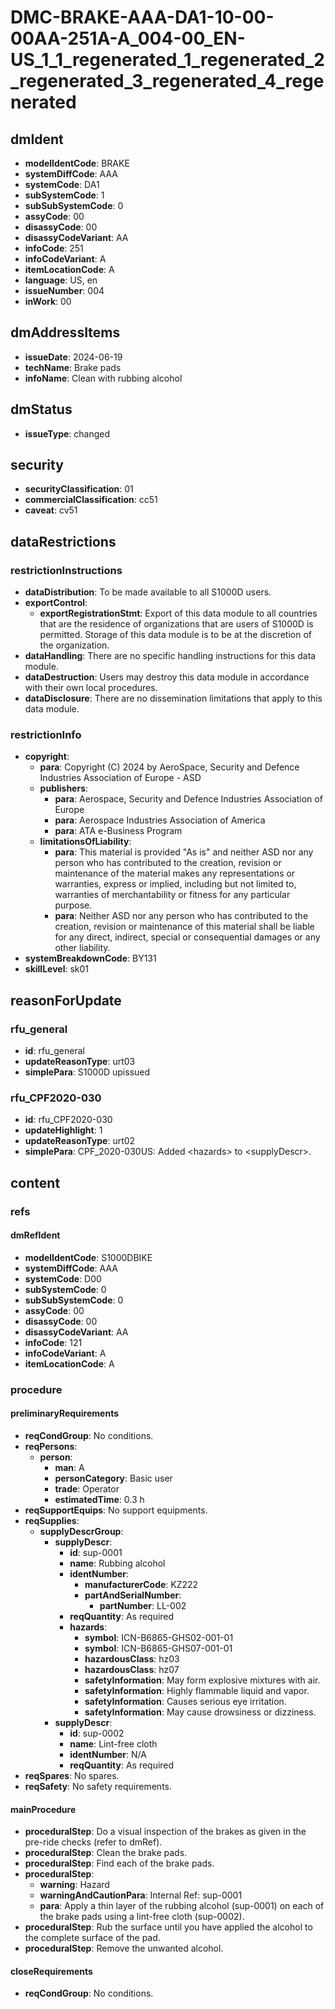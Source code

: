 # DMC-BRAKE-AAA-DA1-10-00-00AA-251A-A_004-00_EN-US_1_1_regenerated_1_regenerated_2_regenerated_3_regenerated_4_regenerated

## dmIdent

*   **modelIdentCode**: BRAKE
*   **systemDiffCode**: AAA
*   **systemCode**: DA1
*   **subSystemCode**: 1
*   **subSubSystemCode**: 0
*   **assyCode**: 00
*   **disassyCode**: 00
*   **disassyCodeVariant**: AA
*   **infoCode**: 251
*   **infoCodeVariant**: A
*   **itemLocationCode**: A
*   **language**: US, en
*   **issueNumber**: 004
*   **inWork**: 00

## dmAddressItems

*   **issueDate**: 2024-06-19
*   **techName**: Brake pads
*   **infoName**: Clean with rubbing alcohol

## dmStatus

*   **issueType**: changed

## security

*   **securityClassification**: 01
*   **commercialClassification**: cc51
*   **caveat**: cv51

## dataRestrictions

### restrictionInstructions

*   **dataDistribution**: To be made available to all S1000D users.
*   **exportControl**:
    *   **exportRegistrationStmt**: Export of this data module to all countries that are the residence of organizations that are users of S1000D is permitted. Storage of this data module is to be at the discretion of the organization.
*   **dataHandling**: There are no specific handling instructions for this data module.
*   **dataDestruction**: Users may destroy this data module in accordance with their own local procedures.
*   **dataDisclosure**: There are no dissemination limitations that apply to this data module.

### restrictionInfo

*   **copyright**:
    *   **para**: Copyright (C) 2024 by AeroSpace, Security and Defence Industries Association of Europe - ASD
    *   **publishers**:
        *   **para**: Aerospace, Security and Defence Industries Association of Europe
        *   **para**: Aerospace Industries Association of America
        *   **para**: ATA e-Business Program
    *   **limitationsOfLiability**:
        *   **para**: This material is provided "As is" and neither ASD nor any person who has contributed to the creation, revision or maintenance of the material makes any representations or warranties, express or implied, including but not limited to, warranties of merchantability or fitness for any particular purpose.
        *   **para**: Neither ASD nor any person who has contributed to the creation, revision or maintenance of this material shall be liable for any direct, indirect, special or consequential damages or any other liability.
*   **systemBreakdownCode**: BY131
*   **skillLevel**: sk01

## reasonForUpdate

### rfu_general

*   **id**: rfu_general
*   **updateReasonType**: urt03
*   **simplePara**: S1000D upissued

### rfu_CPF2020-030

*   **id**: rfu_CPF2020-030
*   **updateHighlight**: 1
*   **updateReasonType**: urt02
*   **simplePara**: CPF_2020-030US: Added &lt;hazards&gt; to &lt;supplyDescr&gt;.

## content

### refs

#### dmRefIdent

*   **modelIdentCode**: S1000DBIKE
*   **systemDiffCode**: AAA
*   **systemCode**: D00
*   **subSystemCode**: 0
*   **subSubSystemCode**: 0
*   **assyCode**: 00
*   **disassyCode**: 00
*   **disassyCodeVariant**: AA
*   **infoCode**: 121
*   **infoCodeVariant**: A
*   **itemLocationCode**: A

### procedure

#### preliminaryRequirements

*   **reqCondGroup**: No conditions.
*   **reqPersons**:
    *   **person**:
        *   **man**: A
        *   **personCategory**: Basic user
        *   **trade**: Operator
        *   **estimatedTime**: 0.3 h
*   **reqSupportEquips**: No support equipments.
*   **reqSupplies**:
    *   **supplyDescrGroup**:
        *   **supplyDescr**:
            *   **id**: sup-0001
            *   **name**: Rubbing alcohol
            *   **identNumber**:
                *   **manufacturerCode**: KZ222
                *   **partAndSerialNumber**:
                    *   **partNumber**: LL-002
            *   **reqQuantity**: As required
            *   **hazards**:
                *   **symbol**: ICN-B6865-GHS02-001-01
                *   **symbol**: ICN-B6865-GHS07-001-01
                *   **hazardousClass**: hz03
                *   **hazardousClass**: hz07
                *   **safetyInformation**: May form explosive mixtures with air.
                *   **safetyInformation**: Highly flammable liquid and vapor.
                *   **safetyInformation**: Causes serious eye irritation.
                *   **safetyInformation**: May cause drowsiness or dizziness.
        *   **supplyDescr**:
            *   **id**: sup-0002
            *   **name**: Lint-free cloth
            *   **identNumber**: N/A
            *   **reqQuantity**: As required
*   **reqSpares**: No spares.
*   **reqSafety**: No safety requirements.

#### mainProcedure

*   **proceduralStep**: Do a visual inspection of the brakes as given in the pre-ride checks (refer to dmRef).
*   **proceduralStep**: Clean the brake pads.
*   **proceduralStep**: Find each of the brake pads.
*   **proceduralStep**:
    *   **warning**: Hazard
    *   **warningAndCautionPara**: Internal Ref: sup-0001
    *   **para**: Apply a thin layer of the rubbing alcohol (sup-0001) on each of the brake pads using a lint-free cloth (sup-0002).
*   **proceduralStep**: Rub the surface until you have applied the alcohol to the complete surface of the pad.
*   **proceduralStep**: Remove the unwanted alcohol.

#### closeRequirements

*   **reqCondGroup**: No conditions.